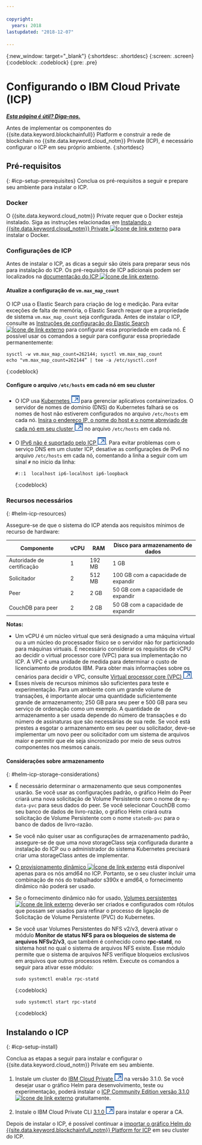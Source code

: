 ```yaml
---

copyright:
  years: 2018
lastupdated: "2018-12-07"

---
```


{:new_window: target="_blank"}
{:shortdesc: .shortdesc}
{:screen: .screen}
{:codeblock: .codeblock}
{:pre: .pre}

# Configurando o IBM Cloud Private (ICP)


***[Esta página é útil? Diga-nos.](https://www.surveygizmo.com/s3/4501493/IBM-Blockchain-Documentation)***


Antes de implementar os componentes do {{site.data.keyword.blockchainfull}} Platform e construir a rede de blockchain no {{site.data.keyword.cloud_notm}} Private (ICP), é necessário configurar o ICP em seu próprio ambiente.
{:shortdesc}

## Pré-requisitos
{: #icp-setup-prerequisites}
Conclua os pré-requisitos a seguir e prepare seu ambiente para instalar o ICP.

### Docker
O {{site.data.keyword.cloud_notm}} Private requer que o Docker esteja instalado. Siga as instruções relacionadas em [Instalando o {{site.data.keyword.cloud_notm}} Private ![Ícone de link externo](/images/external_link.svg "Ícone de link externo")](https://www.ibm.com/support/knowledgecenter/en/SSBS6K_3.1.0/installing/install.html "Installing o {{site.data.keyword.cloud_notm}} Private") para instalar o Docker.

### Configurações de ICP
Antes de instalar o ICP, as dicas a seguir são úteis para preparar seus nós para instalação do ICP. Os pré-requisitos de ICP adicionais podem ser localizados na [documentação do ICP ![Ícone de link externo](/images/external_link.svg "Ícone de link externo")](https://www.ibm.com/support/knowledgecenter/en/SSBS6K_3.1.0/installing/prep.html "Preparando seu cluster para instalação").

#### Atualize a configuração de `vm.max_map_count`
O ICP usa o Elastic Search para criação de log e medição. Para evitar exceções de falta de memória, o Elastic Search requer que a propriedade de sistema `vm.max_map_count` seja configurada. Antes de instalar o ICP, consulte as [Instruções de configuração do Elastic Search ![Ícone de link externo](/images/external_link.svg "Ícone de link externo")](https://www.elastic.co/guide/en/elasticsearch/reference/current/vm-max-map-count.html "Memória virtual") para configurar essa propriedade em cada nó. É possível usar os comandos a seguir para configurar essa propriedade permanentemente:

```
sysctl -w vm.max_map_count=262144; sysctl vm.max_map_count
echo "vm.max_map_count=262144” | tee -a /etc/sysctl.conf
```
{:codeblock}

#### Configure o arquivo `/etc/hosts` em cada nó em seu cluster

- O ICP usa [Kubernetes ![Ícone de link externo](images/external_link.svg "Ícone de link externo")](https://kubernetes.io/docs/tutorials/kubernetes-basics/ "Conheça os fundamentos básicos do Kubernetes") para gerenciar aplicativos containerizados. O servidor de nomes de domínio (DNS) do Kubernetes falhará se os nomes de host não estiverem configurados no arquivo `/etc/hosts` em cada nó. [Insira o endereço IP, o nome do host e o nome abreviado de cada nó em seu cluster ![Ícone de link externo](images/external_link.svg "Ícone de link externo")](https://www.ibm.com/support/knowledgecenter/en/SSBS6K_3.1.0/installing/prep_cluster.html "Configurando seu cluster") no arquivo `/etc/hosts` em cada nó.

- O [IPv6 não é suportado pelo ICP ![Ícone de link externo](images/external_link.svg "Ícone de link externo")](https://www.ibm.com/support/knowledgecenter/en/SSBS6K_3.1.0/getting_started/known_issues.html#ipv6 "IPv6 não é suportado"). Para evitar problemas com o serviço DNS em um cluster ICP, desative as configurações de IPv6 no arquivo `/etc/hosts` em cada nó, comentando a linha a seguir com um sinal `#` no início da linha:
  ```
  #::1  localhost ip6-localhost ip6-loopback
  ```
  {:codeblock}

### Recursos necessários
{: #helm-icp-resources}

Assegure-se de que o sistema do ICP atenda aos requisitos mínimos de recurso de hardware:

| Componente | vCPU | RAM | Disco para armazenamento de dados |
|-----------|------|-----|-----------------------|
| Autoridade de certificação | 1 |192 MB | 1 GB |
| Solicitador | 2 | 512 MB | 100 GB com a capacidade de expandir |
| Peer | 2 | 2 GB | 50 GB com a capacidade de expandir |
| CouchDB para peer | 2| 2 GB |50 GB com a capacidade de expandir |

 **Notas:**
 - Um vCPU é um núcleo virtual que será designado a uma máquina virtual ou a um núcleo do processador físico se o servidor não for particionado para máquinas virtuais. É necessário considerar os requisitos de vCPU ao decidir o virtual processor core (VPC) para sua implementação no ICP. A VPC é uma unidade de medida para determinar o custo de licenciamento de produtos IBM. Para obter mais informações sobre os cenários para decidir o VPC, consulte [Virtual processor core (VPC) ![Ícone de link externo](images/external_link.svg "Ícone de link externo")](https://www.ibm.com/support/knowledgecenter/en/SS8JFY_9.2.0/com.ibm.lmt.doc/Inventory/overview/c_virtual_processor_core_licenses.html).
 - Esses níveis de recursos mínimos são suficientes para teste e experimentação. Para um ambiente com um grande volume de transações, é importante alocar uma quantidade suficientemente grande de armazenamento; 250 GB para seu peer e 500 GB para seu serviço de ordenação como um exemplo. A quantidade de armazenamento a ser usada depende do número de transações e do número de assinaturas que são necessárias de sua rede. Se você está prestes a esgotar o armazenamento em seu peer ou solicitador, deve-se implementar um novo peer ou solicitador com um sistema de arquivos maior e permitir que ele seja sincronizado por meio de seus outros componentes nos mesmos canais.

#### Considerações sobre armazenamento
{: #helm-icp-storage-considerations}

* É necessário determinar o armazenamento que seus componentes usarão. Se você usar as configurações padrão, o gráfico Helm do Peer criará uma nova solicitação de Volume Persistente com o nome de `my-data-pvc` para seus dados do peer. Se você selecionar CouchDB como seu banco de dados de livro-razão, o gráfico Helm criará outra solicitação de Volume Persistente com o nome `statedb-pvc` para o banco de dados de livro-razão.
* Se você não quiser usar as configurações de armazenamento padrão, assegure-se de que uma *nova* storageClass seja configurada durante a instalação do ICP ou o administrador do sistema Kubernetes precisará criar uma storageClass antes de implementar.
* [O provisionamento dinâmico ![Ícone de link externo](/images/external_link.svg "Ícone de link externo")]( https://kubernetes.io/docs/concepts/storage/dynamic-provisioning/ "Fornecimento de volume dinâmico") está disponível apenas para os nós amd64 no ICP. Portanto, se o seu cluster incluir uma combinação de nós do trabalhador s390x e amd64, o fornecimento dinâmico não poderá ser usado.
* Se o fornecimento dinâmico não for usado, [Volumes persistentes ![Ícone de link externo](/images/external_link.svg "Ícone de link externo")](https://kubernetes.io/docs/concepts/storage/persistent-volumes/ "Volumes persistentes") deverão ser criados e configurados com rótulos que possam ser usados para refinar o processo de ligação de Solicitação de Volume Persistente (PVC) do Kubernetes.
* Se você usar Volumes Persistentes do NFS v2/v3, deverá ativar o módulo **Monitor de status NFS para os bloqueios de sistema de arquivos NFSv2/v3**, que também é conhecido como **rpc-statd**, no sistema host no qual o sistema de arquivos NFS existe. Esse módulo permite que o sistema de arquivos NFS verifique bloqueios exclusivos em arquivos que outros processos retêm. Execute os comandos a seguir para ativar esse módulo:
  ```
  sudo systemctl enable rpc-statd
  ```
  {:codeblock}

  ```
  sudo systemctl start rpc-statd
  ```
  {:codeblock}

## Instalando o ICP
{: #icp-setup-install}

Conclua as etapas a seguir para instalar e configurar o {{site.data.keyword.cloud_notm}} Private em seu ambiente.

1. Instale um cluster do [IBM Cloud Private ![Ícone de link externo](images/external_link.svg "Ícone de link externo")](https://www.ibm.com/support/knowledgecenter/en/SSBS6K_3.1.0/kc_welcome_containers.html) na versão 3.1.0. Se você desejar usar o gráfico Helm para desenvolvimento, teste ou experimentação, poderá instalar o [ICP Community Edition versão 3.1.0 ![Ícone de link externo](/images/external_link.svg "Ícone de link externo")]( https://www.ibm.com/support/knowledgecenter/en/SSBS6K_3.1.0/kc_welcome_containers.html "{{site.data.keyword.cloud_notm}} Private-CE version 3.1.0") gratuitamente.

2. Instale o IBM Cloud Private CLI [3.1.0 ![Ícone de link externo](images/external_link.svg "Ícone de link externo")](https://www.ibm.com/support/knowledgecenter/en/SSBS6K_3.1.0/manage_cluster/install_cli.html) para instalar e operar a CA.

Depois de instalar o ICP, é possível continuar a [importar o gráfico Helm do {{site.data.keyword.blockchainfull_notm}} Platform for ICP](howto/helm_install_icp.html) em seu cluster do ICP.
